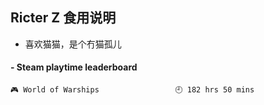 ## Ricter Z 食用说明
- 喜欢猫猫，是个冇猫孤儿

<!-- steam-box start -->
#### - Steam playtime leaderboard
```text
🎮 World of Warships                 🕘 182 hrs 50 mins
```
<!-- Powered by https://github.com/YouEclipse/steam-box . -->
<!-- steam-box end -->
